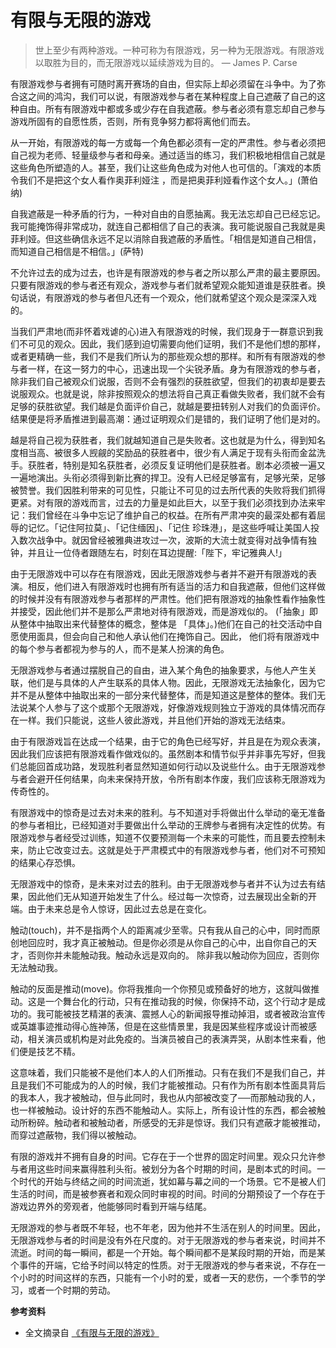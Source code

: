 # 有限与无限的游戏


> 世上至少有两种游戏。一种可称为有限游戏，另一种为无限游戏。有限游戏以取胜为目的，而无限游戏以延续游戏为目的。 — James P. Carse

有限游戏参与者拥有可随时离开赛场的自由，但实际上却必须留在斗争中。为了弥合这之间的鸿沟，我们可以说，有限游戏参与者在某种程度上自己遮蔽了自己的这种自由。所有有限游戏中都或多或少存在自我遮蔽。参与者必须有意忘却自己参与游戏所固有的自愿性质，否则，所有竞争努力都将离他们而去。

从一开始，有限游戏的每一方或每一个角色都必须有一定的严肃性。参与者必须把自己视为老师、轻量级参与者和母亲。通过适当的练习，我们积极地相信自己就是这些角色所塑造的人。甚至，我们让这些角色成为对他人也可信的。「演戏的本质令我们不是把这个女人看作奥菲利娅注 ，而是把奥菲利娅看作这个女人。」(萧伯纳)

自我遮蔽是一种矛盾的行为，一种对自由的自愿抽离。我无法忘却自己已经忘记。我可能掩饰得非常成功，就连自己都相信了自己的表演。我可能说服自己我就是奥菲利娅。但这些确信永远不足以消除自我遮蔽的矛盾性。「相信是知道自己相信，而知道自己相信是不相信。」(萨特)

不允许过去的成为过去，也许是有限游戏的参与者之所以那么严肃的最主要原因。只要有限游戏的参与者还有观众，游戏参与者们就希望观众能知道谁是获胜者。换句话说，有限游戏的参与者但凡还有一个观众，他们就希望这个观众是深深入戏的。

当我们严肃地(而非怀着戏谑的心)进入有限游戏的时候，我们现身于一群意识到我们不可见的观众。因此，我们感到迫切需要向他们证明，我们不是他们想的那样，或者更精确一些，我们不是我们所认为的那些观众想的那样。和所有有限游戏的参与者一样，在这一努力的中心，迅速出现一个尖锐矛盾。身为有限游戏的参与者，除非我们自己被观众们说服，否则不会有强烈的获胜欲望，但我们的初衷却是要去说服观众。也就是说，除非按照观众的想法将自己真正看做失败者，我们就不会有足够的获胜欲望。我们越是负面评价自己，就越是要扭转别人对我们的负面评价。结果便是将矛盾推进到最高潮：通过证明观众们是错的，我们证明了他们是对的。

越是将自己视为获胜者，我们就越知道自己是失败者。这也就是为什么，得到知名度相当高、被很多人觊觎的奖励品的获胜者中，很少有人满足于现有头衔而金盆洗手。获胜者，特别是知名获胜者，必须反复证明他们是获胜者。剧本必须被一遍又一遍地演出。头衔必须得到新比赛的捍卫。没有人已经足够富有，足够光荣，足够被赞誉。我们因胜利带来的可见性，只能让不可见的过去所代表的失败将我们抓得更紧。对有限的游戏而言，过去的力量是如此巨大，以至于我们必须找到办法来牢记：我们曾经在斗争中忘记了维护自己的权益。在所有严肃冲突的最深处都有着屈辱的记忆。「记住阿拉莫」、「记住缅因」、「记住 珍珠港」，是这些呼喊让美国人投入数次战争中。就因曾经被雅典进攻过一次，波斯的大流士就变得对战争情有独钟，并且让一位侍者跟随左右，时刻在耳边提醒:「陛下，牢记雅典人!」

由于无限游戏中可以存在有限游戏，因此无限游戏参与者并不避开有限游戏的表演。相反，他们进入有限游戏时也拥有所有适当的活力和自我遮蔽，但他们这样做的时候并没有有限游戏参与者那样的严肃性。他们把有限游戏的抽象性看作抽象性并接受，因此他们并不是那么严肃地对待有限游戏，而是游戏似的。 (「抽象」即从整体中抽取出来代替整体的概念，整体是 「具体」。)他们在自己的社交活动中自愿使用面具，但会向自己和他人承认他们在掩饰自己。因此， 他们将有限游戏中的每个参与者都视为参与的人，而不是某人扮演的角色。

无限游戏参与者通过摆脱自己的自由，进入某个角色的抽象要求，与他人产生关联，他们是与具体的人产生联系的具体人物。因此，无限游戏无法抽象化，因为它并不是从整体中抽取出来的一部分来代替整体，而是知道这是整体的整体。我们无法说某个人参与了这个或那个无限游戏，好像游戏规则独立于游戏的具体情况而存在一样。我们只能说，这些人彼此游戏，并且他们开始的游戏无法结束。

由于有限游戏旨在达成一个结果，由于它的角色已经写好，并且是在为观众表演，因此我们应该把有限游戏看作做戏似的。虽然剧本和情节似乎并非事先写好，但我们总能回首成功路，发现胜利者显然知道如何行动以及说些什么。由于无限游戏参与者会避开任何结果，向未来保持开放，令所有剧本作废，我们应该称无限游戏为传奇性的。

有限游戏中的惊奇是过去对未来的胜利。与不知道对手将做出什么举动的毫无准备的参与者相比，已经知道对手要做出什么举动的王牌参与者拥有决定性的优势。有限游戏参与者经受过训练，知道不仅要预测每一个未来的可能性，而且要去控制未来，防止它改变过去。这就是处于严肃模式中的有限游戏参与者，他们对不可预知的结果心存恐惧。

无限游戏中的惊奇，是未来对过去的胜利。由于无限游戏参与者并不认为过去有结果，因此他们无从知道开始发生了什么。经过每一次惊奇，过去展现出全新的开端。由于未来总是令人惊讶，因此过去总是在变化。

触动(touch)，并不是指两个人的距离减少至零。只有我从自己的心中，同时而原创地回应时，我才真正被触动。但是你必须是从你自己的心中，出自你自己的天才，否则你并未能触动我。触动永远是双向的。 除非我以触动你为回应，否则你无法触动我。

触动的反面是推动(move)。你将我推向一个你预见或预备好的地方，这就叫做推动。这是一个舞台化的行动，只有在推动我的时候，你保持不动，这个行动才是成功的。我可能被技艺精湛的表演、震撼人心的新闻报导推动掉泪，或者被政治宣传或英雄事迹推动得心旌神荡，但是在这些情景里，我是因某些程序或设计而被感动，相关演员或机构是对此免疫的。当演员被自己的表演弄哭，从剧本性来看，他们便是技艺不精。

这意味着，我们只能被不是他们本人的人们所推动。只有在我们不是我们自己，并且是我们不可能成为的人的时候，我们才能被推动。只有作为所有剧本性面具背后的我本人，我才被触动，但与此同时，我也从内部被改变了──而那触动我的人，也一样被触动。设计好的东西不能触动人。实际上，所有设计性的东西，都会被触动所粉碎。触动者和被触动者，所感受的无非是惊讶。我们只有遮蔽才能被推动，而穿过遮蔽物，我们得以被触动。

有限的游戏并不拥有自身的时间。它存在于一个世界的固定时间里。观众只允许参与者用这些时间来赢得胜利头衔。被划分为各个时期的时间，是剧本式的时间。一个时代的开始与终结之间的时间流逝，犹如幕与幕之间的一个场景。它不是被人们生活的时间，而是被参赛者和观众同时审视的时间。时间的分期预设了一个存在于游戏边界外的旁观者，他能够同时看到开端与结尾。

无限游戏的参与者既不年轻，也不年老，因为他并不生活在别人的时间里。因此，无限游戏参与者的时间是没有外在尺度的。对于无限游戏的参与者来说，时间并不流逝。时间的每一瞬间，都是一个开始。每个瞬间都不是某段时期的开始，而是某个事件的开端，它给予时间以特定的性质。对于无限游戏的参与者来说，不存在一个小时的时间这样的东西，只能有一个小时的爱，或者一天的悲伤，一个季节的学习，或者一个时期的劳动。

**参考资料**

- 全文摘录自 [《有限与无限的游戏》](https://book.douban.com/subject/25742296/)
